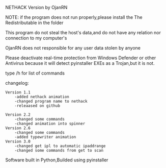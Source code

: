 NETHACK Version by OjanRN


NOTE:
if the program does not run properly,please install the The Redistributable in the folder

This program do not steal the host's data,and do not have any relation nor connection to my computer's

OjanRN does not responsible for any user data stolen by anyone

Please deactivate real-time protection from Windows Defender or other Antivirus because it will detect pyinstaller EXEs as a Trojan,but it is not.

type /h for list of commands

changelog:

	Version 1.1
		-added nethack animation
		-changed program name to nethack
		-releaased on github

	Version 2.2
		-changed some commands
		-changed animation into spinner
	Version 2.6
 		-changed some commands
 		-added typewriter animation
	Version 3.0
 		-changed get ipl to automatic ipaddrange
		-changed some commands from get to scan
		
Software built in Python,Builded using pyinstaller
